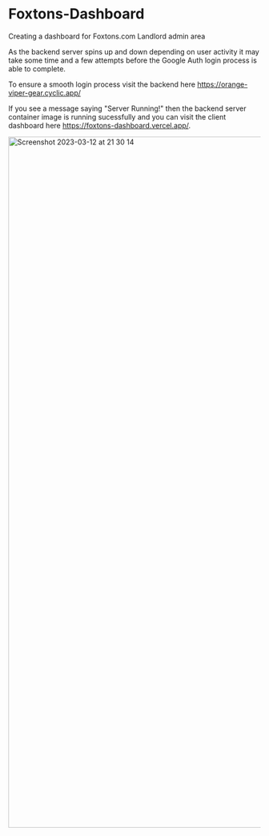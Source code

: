# Foxtons-Dashboard

Creating a dashboard for Foxtons.com Landlord admin area

As the backend server spins up and down depending on user activity it may take some time and a few attempts before the Google Auth login process is able to complete.

To ensure a smooth login process visit the backend here https://orange-viper-gear.cyclic.app/

If you see a message saying "Server Running!" then the backend server container image is running sucessfully and you can visit the client dashboard here https://foxtons-dashboard.vercel.app/.

<img width="1378" alt="Screenshot 2023-03-12 at 21 30 14" src="https://user-images.githubusercontent.com/83005220/224575048-cdb891df-fd72-470d-a28e-7e8bd2a6f188.png">
